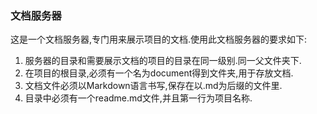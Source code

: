 ### 文档服务器

这是一个文档服务器,专门用来展示项目的文档.使用此文档服务器的要求如下:

1. 服务器的目录和需要展示文档的项目的目录在同一级别.同一父文件夹下.
2. 在项目的根目录,必须有一个名为document得到文件夹,用于存放文档.
3. 文档文件必须以Markdown语言书写,保存在以.md为后缀的文件里.
4. 目录中必须有一个readme.md文件,并且第一行为项目名称.